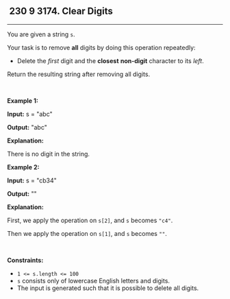 <h2> 230 9
3174. Clear Digits</h2><hr><div><p>You are given a string <code>s</code>.</p>

<p>Your task is to remove <strong>all</strong> digits by doing this operation repeatedly:</p>

<ul>
	<li>Delete the <em>first</em> digit and the <strong>closest</strong> <b>non-digit</b> character to its <em>left</em>.</li>
</ul>

<p>Return the resulting string after removing all digits.</p>

<p>&nbsp;</p>
<p><strong class="example">Example 1:</strong></p>

<div class="example-block">
<p><strong>Input:</strong> <span class="example-io">s = "abc"</span></p>

<p><strong>Output:</strong> <span class="example-io">"abc"</span></p>

<p><strong>Explanation:</strong></p>

<p>There is no digit in the string.<!-- notionvc: ff07e34f-b1d6-41fb-9f83-5d0ba3c1ecde --></p>
</div>

<p><strong class="example">Example 2:</strong></p>

<div class="example-block">
<p><strong>Input:</strong> <span class="example-io">s = "cb34"</span></p>

<p><strong>Output:</strong> <span class="example-io">""</span></p>

<p><strong>Explanation:</strong></p>

<p>First, we apply the operation on <code>s[2]</code>, and <code>s</code> becomes <code>"c4"</code>.</p>

<p>Then we apply the operation on <code>s[1]</code>, and <code>s</code> becomes <code>""</code>.</p>
</div>

<p>&nbsp;</p>
<p><strong>Constraints:</strong></p>

<ul>
	<li><code>1 &lt;= s.length &lt;= 100</code></li>
	<li><code>s</code> consists only of lowercase English letters and digits.</li>
	<li>The input is generated such that it is possible to delete all digits.</li>
</ul>
</div>